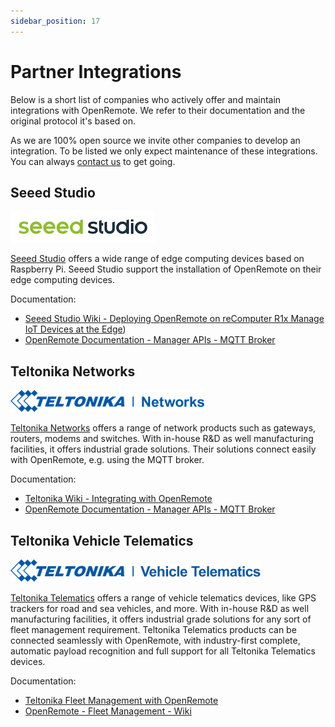 ```yaml
---
sidebar_position: 17
---
```


# Partner Integrations

Below is a short list of companies who actively offer and maintain integrations with OpenRemote. We refer to their documentation and the original protocol it's based on.

As we are 100% open source we invite other companies to develop an integration. To be listed we only expect maintenance of these integrations. You can always [contact us](https://openremote.io/contact/) to get going.

## Seeed Studio 
![SEEED-STUDIO](img/seeed-studio.jpg)

[Seeed Studio](https://wiki.seeedstudio.com/openremote_r1x00/) offers a wide range of edge computing devices based on Raspberry Pi. Seeed Studio support the installation of OpenRemote on their edge computing devices.

Documentation: 
- [Seeed Studio Wiki - Deploying OpenRemote on reComputer R1x Manage IoT Devices at the Edge](https://wiki.seeedstudio.com/openremote_r1x00/))
- [OpenRemote Documentation - Manager APIs - MQTT Broker](../manager-apis.md#mqtt-api-mqtt-broker)

## Teltonika Networks 
![TELTONIKA-NETWORKS](img/teltonika-networks.png)

[Teltonika Networks](https://teltonika-networks.com/?utm_source=iotplatform&utm_medium=referral&utm_content=openremote) offers a range of network products such as gateways, routers, modems and switches. With in-house R&D as well manufacturing facilities, it offers industrial grade solutions. Their solutions connect easily with OpenRemote, e.g. using the MQTT broker.

Documentation: 
- [Teltonika Wiki - Integrating with OpenRemote](https://wiki.teltonika-networks.com/view/OpenRemote?utm_source=partner&utm_medium=referral&utm_campaign=teltonika-networks-openremote-wiki)
- [OpenRemote Documentation - Manager APIs - MQTT Broker](../manager-apis.md#mqtt-api-mqtt-broker)

## Teltonika Vehicle Telematics
![TELTONIKA-Telematics](img/teltonika-telematics.png)

[Teltonika Telematics](https://teltonika-gps.com/?utm_source=iotplatform&utm_medium=referral&utm_content=openremote) offers a range of vehicle telematics devices, like GPS trackers for road and sea vehicles, and more. With in-house R&D as well manufacturing facilities, it offers industrial grade solutions for any sort of fleet management requirement. Teltonika Telematics products can be connected seamlessly with OpenRemote, with industry-first complete, automatic payload recognition and full support for all Teltonika Telematics devices.

Documentation: 
- [Teltonika Fleet Management with OpenRemote](https://wiki.teltonika-gps.com/view/OpenRemote_with_Fleet_Management_(FM))
- [OpenRemote - Fleet Management - Wiki](https://github.com/openremote/fleet-management/wiki)
